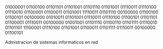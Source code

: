 01000001 
01100100 
01101101 
01101001 
01101110 
01101001 
01110011 
01110100 
01110010 
01100001
01100011 
01101001 
11110011 
01101110 
00100000 
01100100 
01100101 
00100000 
01010011 
01101001 
01110011 
01110100 
01100101 
01101101 
01100001 
01110011 
00100000 
01001001 
01101110 
01100110 
01101111 
01110010 
01101101 
11100001 
01110100 
01101001 
01100011 
01101111 
01110011 
00100000 
01100101 

Admistracion de sistemas informaticos en red